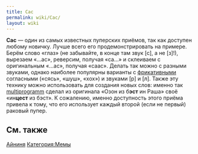 ```yaml
---
title: Сас
permalink: wiki/Сас/
layout: wiki
---
```


**Сас** — один из самых известных пуперских приёмов, так как доступен
любому новичку. Лучше всего его продемонстрировать на примере. Берём
слово «глаз» (не забывайте, в конце там звук \[с\], а не \[з\]!),
вырезаем «…ас», реверсим, получая «са…» и склеиваем с оригинальным
«…ас», получая «саас». Делать так можно с разными звуками, однако
наиболее популярны варианты с
[фрикативными](https://ru.wikipedia.org/wiki/%D0%A4%D1%80%D0%B8%D0%BA%D0%B0%D1%82%D0%B8%D0%B2%D0%BD%D1%8B%D0%B5_%D1%81%D0%BE%D0%B3%D0%BB%D0%B0%D1%81%D0%BD%D1%8B%D0%B5)
согласными («сясь», «шуш», «хох») и звуками \[р\] и \[л\]. Также эту
технику можно использовать для создания новых слов: именно так
[multiprogramm](multiprogramm "wikilink") сделал из оригинала «Озон из
б**эст** ин Раша» своё «ин**цест** из бэст». К сожалению, именно
доступность этого приёма привела к тому, что его использует каждый
второй (если не первый) раковый пупер.

## См. также

[Айниня](Айниня "wikilink") [Категория:Мемы](Категория:Мемы "wikilink")
